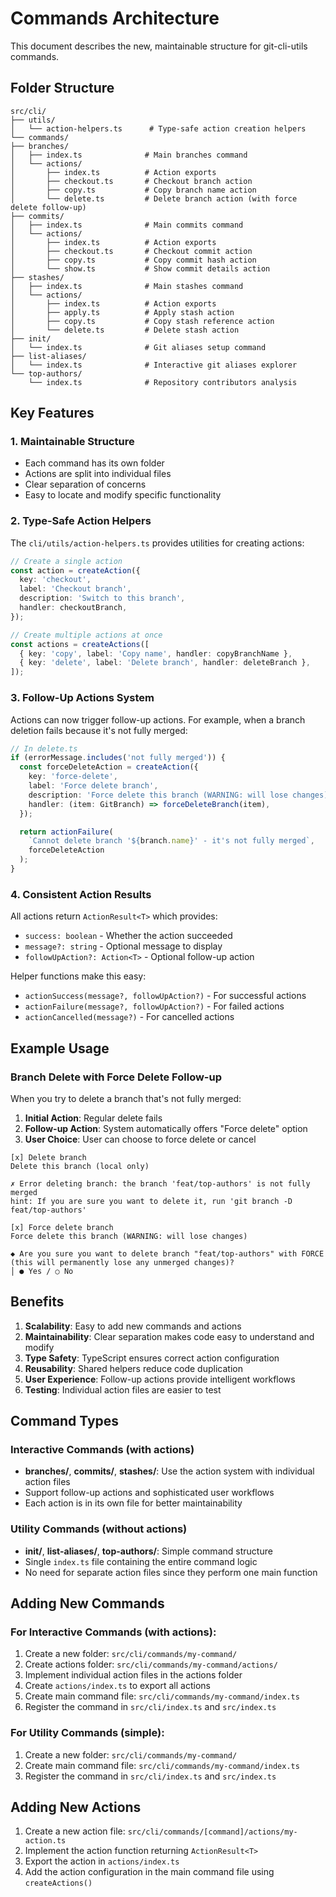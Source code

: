 # Commands Architecture

This document describes the new, maintainable structure for git-cli-utils commands.

## Folder Structure

```
src/cli/
├── utils/
│   └── action-helpers.ts      # Type-safe action creation helpers
└── commands/
├── branches/
│   ├── index.ts              # Main branches command
│   └── actions/
│       ├── index.ts          # Action exports
│       ├── checkout.ts       # Checkout branch action
│       ├── copy.ts           # Copy branch name action
│       └── delete.ts         # Delete branch action (with force delete follow-up)
├── commits/
│   ├── index.ts              # Main commits command
│   └── actions/
│       ├── index.ts          # Action exports
│       ├── checkout.ts       # Checkout commit action
│       ├── copy.ts           # Copy commit hash action
│       └── show.ts           # Show commit details action
├── stashes/
│   ├── index.ts              # Main stashes command
│   └── actions/
│       ├── index.ts          # Action exports
│       ├── apply.ts          # Apply stash action
│       ├── copy.ts           # Copy stash reference action
│       └── delete.ts         # Delete stash action
├── init/
│   └── index.ts              # Git aliases setup command
├── list-aliases/
│   └── index.ts              # Interactive git aliases explorer
└── top-authors/
    └── index.ts              # Repository contributors analysis
```

## Key Features

### 1. **Maintainable Structure**
- Each command has its own folder
- Actions are split into individual files
- Clear separation of concerns
- Easy to locate and modify specific functionality

### 2. **Type-Safe Action Helpers**
The `cli/utils/action-helpers.ts` provides utilities for creating actions:

```typescript
// Create a single action
const action = createAction({
  key: 'checkout',
  label: 'Checkout branch',
  description: 'Switch to this branch',
  handler: checkoutBranch,
});

// Create multiple actions at once
const actions = createActions([
  { key: 'copy', label: 'Copy name', handler: copyBranchName },
  { key: 'delete', label: 'Delete branch', handler: deleteBranch },
]);
```

### 3. **Follow-Up Actions System**
Actions can now trigger follow-up actions. For example, when a branch deletion fails because it's not fully merged:

```typescript
// In delete.ts
if (errorMessage.includes('not fully merged')) {
  const forceDeleteAction = createAction({
    key: 'force-delete',
    label: 'Force delete branch',
    description: 'Force delete this branch (WARNING: will lose changes)',
    handler: (item: GitBranch) => forceDeleteBranch(item),
  });

  return actionFailure(
    `Cannot delete branch '${branch.name}' - it's not fully merged`,
    forceDeleteAction
  );
}
```

### 4. **Consistent Action Results**
All actions return `ActionResult<T>` which provides:
- `success: boolean` - Whether the action succeeded
- `message?: string` - Optional message to display
- `followUpAction?: Action<T>` - Optional follow-up action

Helper functions make this easy:
- `actionSuccess(message?, followUpAction?)` - For successful actions
- `actionFailure(message?, followUpAction?)` - For failed actions
- `actionCancelled(message?)` - For cancelled actions

## Example Usage

### Branch Delete with Force Delete Follow-up

When you try to delete a branch that's not fully merged:

1. **Initial Action**: Regular delete fails
2. **Follow-up Action**: System automatically offers "Force delete" option
3. **User Choice**: User can choose to force delete or cancel

```
[x] Delete branch
Delete this branch (local only)

✗ Error deleting branch: the branch 'feat/top-authors' is not fully merged
hint: If you are sure you want to delete it, run 'git branch -D feat/top-authors'

[x] Force delete branch
Force delete this branch (WARNING: will lose changes)

◆ Are you sure you want to delete branch "feat/top-authors" with FORCE (this will permanently lose any unmerged changes)?
│ ● Yes / ○ No
```

## Benefits

1. **Scalability**: Easy to add new commands and actions
2. **Maintainability**: Clear separation makes code easy to understand and modify
3. **Type Safety**: TypeScript ensures correct action configuration
4. **Reusability**: Shared helpers reduce code duplication
5. **User Experience**: Follow-up actions provide intelligent workflows
6. **Testing**: Individual action files are easier to test

## Command Types

### Interactive Commands (with actions)
- **branches/**, **commits/**, **stashes/**: Use the action system with individual action files
- Support follow-up actions and sophisticated user workflows
- Each action is in its own file for better maintainability

### Utility Commands (without actions)
- **init/**, **list-aliases/**, **top-authors/**: Simple command structure
- Single `index.ts` file containing the entire command logic
- No need for separate action files since they perform one main function

## Adding New Commands

### For Interactive Commands (with actions):
1. Create a new folder: `src/cli/commands/my-command/`
2. Create actions folder: `src/cli/commands/my-command/actions/`
3. Implement individual action files in the actions folder
4. Create `actions/index.ts` to export all actions
5. Create main command file: `src/cli/commands/my-command/index.ts`
6. Register the command in `src/cli/index.ts` and `src/index.ts`

### For Utility Commands (simple):
1. Create a new folder: `src/cli/commands/my-command/`
2. Create main command file: `src/cli/commands/my-command/index.ts`
3. Register the command in `src/cli/index.ts` and `src/index.ts`

## Adding New Actions

1. Create a new action file: `src/cli/commands/[command]/actions/my-action.ts`
2. Implement the action function returning `ActionResult<T>`
3. Export the action in `actions/index.ts`
4. Add the action configuration in the main command file using `createActions()`
